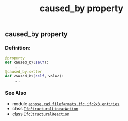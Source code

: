 ﻿---
title: caused_by property
second_title: Aspose.CAD for Python via .NET API References
description: 
type: docs
weight: 50
url: /python-net/aspose.cad.fileformats.ifc.ifc2x3.entities/ifcstructurallinearaction/caused_by/
is_root: false
---

## caused_by property

### Definition:
```python
@property
def caused_by(self):
    ...
@caused_by.setter
def caused_by(self, value):
    ...
```

### See Also
* module [`aspose.cad.fileformats.ifc.ifc2x3.entities`](../../)
* class [`IfcStructuralLinearAction`](/cad/python-net/aspose.cad.fileformats.ifc.ifc2x3.entities/ifcstructurallinearaction)
* class [`IfcStructuralReaction`](/cad/python-net/aspose.cad.fileformats.ifc.ifc2x3.entities/ifcstructuralreaction)
